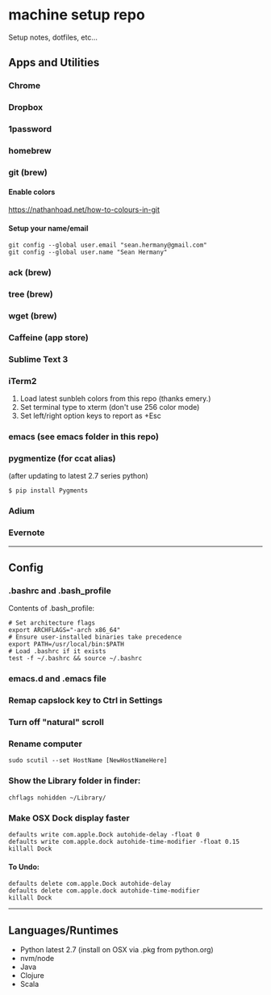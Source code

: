 # machine setup repo

Setup notes, dotfiles, etc...

## Apps and Utilities

### Chrome
### Dropbox
### 1password
### homebrew
### git (brew)

#### Enable colors

https://nathanhoad.net/how-to-colours-in-git

#### Setup your name/email

```
git config --global user.email "sean.hermany@gmail.com"
git config --global user.name "Sean Hermany"
```

### ack (brew)
### tree (brew)
### wget (brew)
### Caffeine (app store)
### Sublime Text 3
### iTerm2

1. Load latest sunbleh colors from this repo (thanks emery.)
2. Set terminal type to xterm (don't use 256 color mode)
3. Set left/right option keys to report as +Esc

### emacs (see emacs folder in this repo)

### pygmentize (for ccat alias)
(after updating to latest 2.7 series python)
```
$ pip install Pygments
```
### Adium
### Evernote

-----------------------------------------------------------------------

## Config

### .bashrc and .bash_profile

Contents of .bash_profile:

```
# Set architecture flags
export ARCHFLAGS="-arch x86_64"
# Ensure user-installed binaries take precedence
export PATH=/usr/local/bin:$PATH
# Load .bashrc if it exists
test -f ~/.bashrc && source ~/.bashrc
```

### emacs.d and .emacs file

### Remap capslock key to Ctrl in Settings

### Turn off "natural" scroll

### Rename computer

```
sudo scutil --set HostName [NewHostNameHere]
```

### Show the Library folder in finder:

```
chflags nohidden ~/Library/
```

### Make OSX Dock display faster

```
defaults write com.apple.Dock autohide-delay -float 0
defaults write com.apple.dock autohide-time-modifier -float 0.15
killall Dock
```

#### To Undo:

```
defaults delete com.apple.Dock autohide-delay
defaults delete com.apple.dock autohide-time-modifier
killall Dock
```

-----------------------------------------------------------------------

## Languages/Runtimes

* Python latest 2.7 (install on OSX via .pkg from python.org)
* nvm/node
* Java
* Clojure
* Scala

